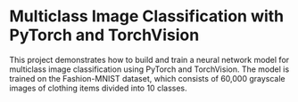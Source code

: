 # Multiclass Image Classification with PyTorch and TorchVision
This project demonstrates how to build and train a neural network model for multiclass image classification using PyTorch and TorchVision. The model is trained on the Fashion-MNIST dataset, which consists of 60,000 grayscale images of clothing items divided into 10 classes.
